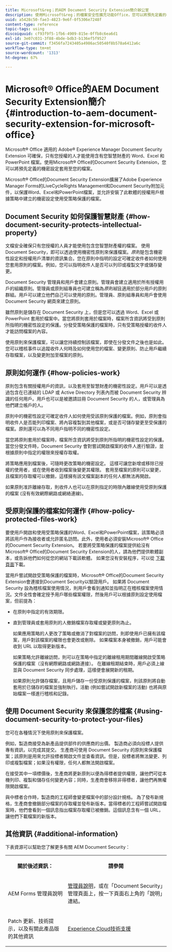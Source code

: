 ```yaml
---
title: Microsoft&reg；的AEM Document Security Extension簡介辦公室
description: 使用Microsoft&reg；的檔案安全性擴充功能Office，您可以將預先定義的機密設定套用至您的Microsoft&reg;辦公室檔案。
uuid: a5428c50-fae3-4823-9e6f-0f5306e7248f
content-type: reference
topic-tags: using
discoiquuid: cf93f9f5-1fb6-4909-815e-0ffb8c6ea6d1
exl-id: 3e07c031-3f88-4bde-bdb3-b136ef5f9527
source-git-commit: f3456fa7243405a4986ac50540f8b578a6412a6c
workflow-type: tm+mt
source-wordcount: '1313'
ht-degree: 67%

---
```


# Microsoft® Office的AEM Document Security Extension簡介{#introduction-to-aem-document-security-extension-for-microsoft-office}

Microsoft® Office 適用的 Adobe® Experience Manager Document Security Extension 可確保，只有您授權的人才能使用含有您智慧財產的 Word、Excel 和 PowerPoint 檔案。使用Microsoft® Office的Document Security Extension，您可以將預先定義的機密設定套用至您的檔案。

Microsoft® Office的Document Security Extension擴展了Adobe Experience Manager Forms的LiveCycleRights Management和Document Security附加元件，以保護Word、Excel和PowerPoint檔案，並允許安裝了此軟體的授權用戶根據策略中建立的機密設定使用受策略保護的檔案。

## Document Security 如何保護智慧財產 {#how-document-security-protects-intellectual-property}

文檔安全確保只有您授權的人員才能使用包含您智慧財產權的檔案。 使用 Document Security，即可以透過使用機密性原則來保護檔案。*原則*&#x200B;是包含機密性設定和授權用戶清單的資訊集合。您在原則中指明的設定可確定收件者如何使用您套用原則的檔案。例如，您可以指明收件人是否可以列印或複製文字或儲存變更。

Document Security 管理員和用戶會建立原則。管理員會建立適用於所有授權用戶的組織原則。管理員或原則組專員也可建立稱為&#x200B;*原則組*&#x200B;且適用於部分用戶的原則群組。用戶可以建立他們自己可以使用的原則。管理員、原則組專員和用戶會使用 Document Security 網頁來建立原則。

雖然原則是儲存在 Document Security 上，但是您可以透過 Word、Excel 或 PowerPoint 套用於檔案中。當您將原則套用於檔案時，檔案所含資訊將受到原則所指明的機密性設定的保護。分發受策略保護的檔案時，只有受策略授權的收件人才能訪問檔案的內容。

使用原則來保護檔案，可以讓您持續控制該檔案，即使在分發文件之後也是如此。您可以稽核事件以追蹤收件人何時及如何使用您的檔案、變更原則、防止用戶繼續存取檔案，以及變更附加至檔案的原則。

## 原則如何運作 {#how-policies-work}

原則包含有關授權用戶的資訊，以及套用至智慧財產的機密性設定。用戶可以是透過包含在已連結的 LDAP 或 Active Directory 列表內而被 Document Security 辨識的任何用戶。用戶也可以是被邀請註冊 Document Security 的人，或管理員為他們建立帳戶的人。

原則中的機密性設定可確定收件人如何使用受該原則保護的檔案。例如，原則會指明收件人是否能列印檔案、將內容複製到其他檔案，或是否可儲存變更至受保護的檔案。原則還可以為不同用戶指明不同的機密性設定。

當您將原則套用於檔案時，檔案所含資訊將受到原則所指明的機密性設定的保護。當您分發文件時，Document Security 會對嘗試開啟檔案的收件人進行驗證，並根據原則中指定的權限來授權存取權。

將策略應用到檔案後，可隨時更改策略的機密設定。 這樣可讓您新增或移除已授權的使用者，或在使用者收到檔案後變更其權限。 套用至檔案的原則可以變更，且檔案的存取權可以撤銷，這樣擁有該文檔案副本的任何人都無法再開啟。

如果原則准許離線存取，則收件人也可以在原則指定的時限內離線使用受原則保護的檔案 (沒有有效網際網路或網絡連線)。

## 受原則保護的檔案如何運作 {#how-policy-protected-files-work}

要使用戶開啟和使用受策略保護的Word、Excel和PowerPoint檔案，該策略必須將該用戶作為接收者或允許匿名訪問。此外，使用者必須安裝Microsoft® Office的Document Security Extension。 若要將受策略保護的檔案提供給沒有Microsoft® Office的Document Security Extension的人，請為他們提供軟體副本，或告訴他們如何從您的網站下載該軟體。 如果您沒有安裝程序，可以從 [下載頁面](https://experienceleague.adobe.com/docs/experience-manager-document-security/using/download-installer.html?lang=en)下載。

當用戶嘗試開啟受策略保護的檔案時，Microsoft® Office的Document Security Extension會連接到Document Security以驗證用戶。 如果將 Document Security 設為稽核檔案使用情況，則用戶會看到通知並指明正在稽核檔案使用情況。文件全性會確定授予用戶哪些檔案權限，然後用戶可以根據原則設定使用檔案，但前提為：

* 在原則中指定的有效期限。
* 直到管理員或套用原則的人撤銷檔案存取權或變更原則為止。

   如果應用策略的人更改了策略或撤消了對檔案的訪問，則即使用戶已擁有該檔案，用戶對該檔案的權限也會更改或刪除。 如果檔案本身被撤銷，用戶可能會收到 URL 以取得更新版本。

   如果策略允許離線訪問，則可以在策略中指定的離線租用期間離線開啟受策略保護的檔案（沒有網際網路或網路連接）。 在離線租期結束時，用戶必須上線並與 Document Security 同步處理，這樣便會展開新的租期。

   如果原則允許儲存檔案，且用戶儲存一份受原則保護的檔案，則該原則將自動套用於已儲存的檔案並強制執行。活動 (例如嘗試開啟新檔案的活動) 也將與原始檔案一樣進行稽核和記錄。

## 使用 Document Security 來保護您的檔案 {#using-document-security-to-protect-your-files}

您可在各種情況下使用原則來保護檔案。

例如，製造商接受為新產品提供部件的供應商的出價。 製造商必須向投標人提供專有資訊，以完成其提交。 生產商可使用 Document Security 的原則來保護檔案；該原則是用來允許投標者開啟文件並查看資訊。但是，投標者將無法變更、列印或複製檔案；如果沒有權限，任何人都無法開啟檔案。

在接受其中一項標價後，生產商將更新原則以便為得標者提供權限，讓他們可從本機列印、複製和儲存任何變更內容；同時，生產商會移除非得標者，讓他們再無權限開啟檔案。

與中標者合作時，製造商的工程師會變更檔案中的部分設計規格。 為了發布新規格，生產商會撤銷部分檔案的存取權並發布新版本。當得標者的工程師嘗試開啟檔案時，他們會看到一個訊息指出檔案存取權已被撤銷。這個訊息含有一個 URL，讓他們下載檔案的新版本。

## 其他資訊 {#additional-information}

下表資源可以幫助您了解更多有關 AEM Document Security：

<table >
 <tbody>
  <tr>
   <th><p>關於後述資訊：</p> </th>
   <th><p>請參閱</p> </th>
  </tr>
  <tr>
   <td><p>AEM Forms 管理員說明</p> </td>
   <td><p><a href="https://experienceleague.adobe.com/docs/experience-manager-65/forms/administrator-help/get-started/configure-general-aem-forms-settings.html?lang=en">管理員說明</a>，或在「Document Security」管理頁面上，按一下頁面右上角的「說明」連結。</p> </td>
  </tr>
  <tr>
   <td><p>Patch 更新、技術提示，以及有關此產品版的其他資訊</p> </td>
   <td><p><a href="https://experienceleague.adobe.com/?support-solution=General&amp;support-tab=home#support">Experience Cloud技術支援</a></p> </td>
  </tr>
 </tbody>
</table>
